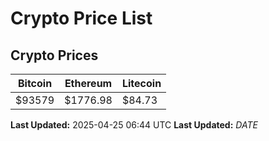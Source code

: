 # Crypto Price List

## Crypto Prices
| Bitcoin | Ethereum | Litecoin |
| ------- | -------- | -------- |
| $93579 | $1776.98 | $84.73 |
**Last Updated:** 2025-04-25 06:44 UTC
**Last Updated:** $DATE$
